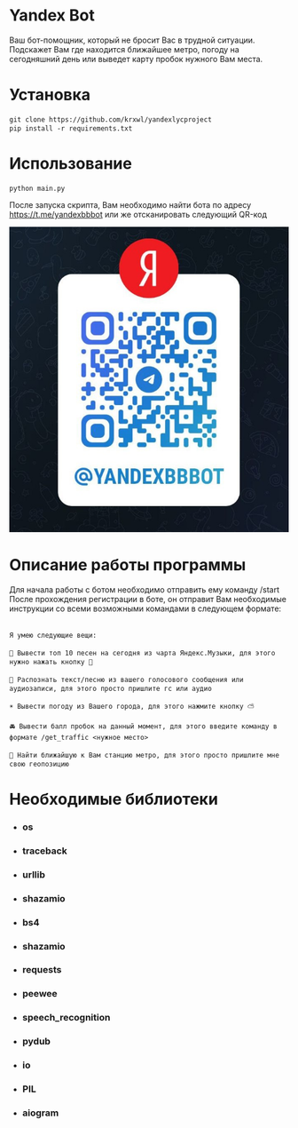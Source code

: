 # Yandex Bot

Ваш бот-помощник, который не бросит Вас в трудной ситуации. Подскажет Вам где находится ближайшее метро, погоду на сегодняшний день или выведет карту пробок нужного Вам места.

# Установка
    git clone https://github.com/krxwl/yandexlycproject
    pip install -r requirements.txt

# Использование
    python main.py
После запуска скрипта, Вам необходимо найти бота по адресу https://t.me/yandexbbbot или же отсканировать следующий QR-код

![qr.jpg](images/qr.jpg)

# Описание работы программы 

Для начала работы с ботом необходимо отправить ему команду /start
После прохождения регистрации в боте, он отправит Вам необходимые инструкции со всеми возможными командами
в следующем формате:</br></br>

    Я умею следующие вещи:

    🎸 Вывести топ 10 песен на сегодня из чарта Яндекс.Музыки, для этого нужно нажать кнопку 🎵

    🧐 Распознать текст/песню из вашего голосового сообщения или аудиозаписи, для этого просто пришлите гс или аудио

    ☀️ Вывести погоду из Вашего города, для этого нажмите кнопку ⛅️

    🚘 Вывести балл пробок на данный момент, для этого введите команду в формате /get_traffic <нужное место>

    📍 Найти ближайшую к Вам станцию метро, для этого просто пришлите мне свою геопозицию

# Необходимые библиотеки
+ ### os
+ ### traceback
+ ### urllib
+ ### shazamio
+ ### bs4
+ ### shazamio
+ ### requests
+ ### peewee
+ ### speech_recognition
+ ### pydub
+ ### io
+ ### PIL
+ ### aiogram
